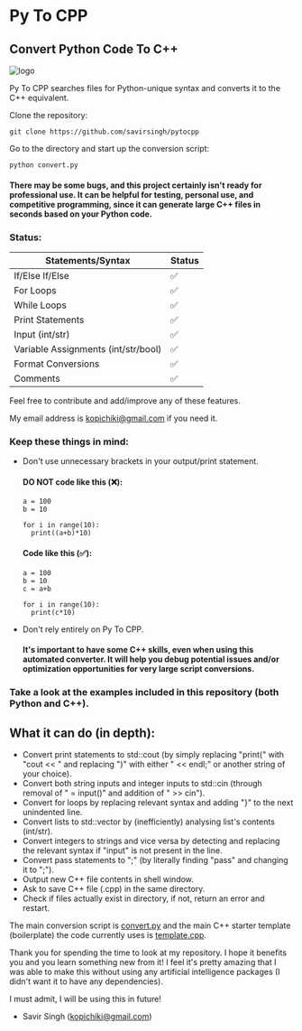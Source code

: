 # Py To CPP
## Convert Python Code To C++

![logo](https://user-images.githubusercontent.com/84334654/184727184-4c00ace5-46c1-4527-b081-ebf60692dc8b.png)

Py To CPP searches files for Python-unique syntax and converts it to the C++ equivalent. 

Clone the repository:
```
git clone https://github.com/savirsingh/pytocpp
```
Go to the directory and start up the conversion script:
```
python convert.py
```

#### There may be some bugs, and this project certainly isn't ready for professional use. It can be helpful for testing, personal use, and competitive programming, since it can generate large C++ files in seconds based on your Python code.

### Status:
| Statements/Syntax  | Status |
| ------------- | ------------- |
| If/Else If/Else  | ✅  |
| For Loops | ✅  |
| While Loops | ✅  |
| Print Statements | ✅  |
| Input (int/str) | ✅  |
| Variable Assignments (int/str/bool) | ✅  |
| Format Conversions | ✅  |
| Comments | ✅  |

Feel free to contribute and add/improve any of these features. 

My email address is kopichiki@gmail.com if you need it.

### Keep these things in mind:
- Don't use unnecessary brackets in your output/print statement.

  #### DO NOT code like this (❌):
  ```
  a = 100
  b = 10

  for i in range(10):
    print((a+b)*10)
  ```
  #### Code like this (✅):
  ```
  a = 100
  b = 10
  c = a+b
  
  for i in range(10):
    print(c*10)
  ```
- Don't rely entirely on Py To CPP.
  
  #### It's important to have some C++ skills, even when using this automated converter. It will help you debug potential issues and/or optimization opportunities for   very large script conversions.
  
### Take a look at the examples included in this repository (both Python and C++).

## What it can do (in depth):
- Convert print statements to std::cout (by simply replacing "print(" with "cout << " and replacing ")" with either " << endl;" or another string of your choice).
- Convert both string inputs and integer inputs to std::cin (through removal of " = input()" and addition of " >> cin").
- Convert for loops by replacing relevant syntax and adding "}" to the next unindented line.
- Convert lists to std::vector by (inefficiently) analysing list's contents (int/str).
- Convert integers to strings and vice versa by detecting and replacing the relevant syntax if "input" is not present in the line.
- Convert pass statements to ";" (by literally finding "pass" and changing it to ";").
- Output new C++ file contents in shell window.
- Ask to save C++ file (.cpp) in the same directory.
- Check if files actually exist in directory, if not, return an error and restart.

The main conversion script is [convert.py](https://github.com/savirsingh/pytocpp/blob/main/convert.py) and the main C++ starter template (boilerplate) the code currently uses is [template.cpp](https://github.com/savirsingh/pytocpp/blob/main/template.cpp).

Thank you for spending the time to look at my repository. I hope it benefits you and you learn something new from it! I feel it's pretty amazing that I was able to make this without using any artificial intelligence packages (I didn't want it to have any dependencies).

I must admit, I will be using this in future!

- Savir Singh (kopichiki@gmail.com)
